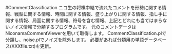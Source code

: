 #CommentClassification
ニコ生の将棋中継で流れたコメントを形勢に関する情報、戦型に関する情報、時間に関する情報、盛り上がりに関する情報、指し手に関する情報、局面に関する情報、符号を含む情報、上記とどれにも当てはまらないノイズ情報で分類するプログラムです。
元のコメントデータはNiconamaCommentViewerを用いて取得します。
CommentClassification.plで分類し、noise.plでノイズを除外します。
必要があれば分類用の単語データベース(XXXfile.txt)を更新。
